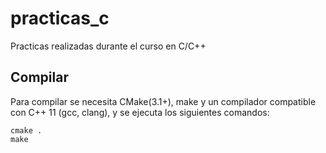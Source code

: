 # practicas_c

Practicas realizadas durante el curso en C/C++

## Compilar

Para compilar se necesita CMake(3.1+), make y un compilador compatible con C++ 11 (gcc, clang), y se ejecuta los siguientes comandos:

```shell
cmake .
make
```
